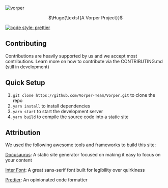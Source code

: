 ![vorper](https://github.com/user-attachments/assets/6981e1c0-7aab-49d4-99ce-f394917a576b)

<p align="center">
  $\Huge{\textsf{A Vorper Project}}$
</p>

<a href= "https://github.com/prettier/prettier"><img alt="code style: prettier" src="https://img.shields.io/badge/code_style-prettier-ff69b4.svg"></a>

## Contributing

Contributions are heavily supported by us and we accept most contributions. Learn more on how to contribute via the CONTRIBUTING.md (still in development)

## Quick Setup
1. `git clone https://github.com/Vorper-Team/Vorper.git` to clone the repo
2. `yarn install` to install dependencies
3. `yarn start` to start the development server
4. `yarn build` to compile the source code into a static site

## Attribution

We used the following awesome tools and frameworks to build this site:

[Docusaurus](https://docusaurus.io): A static site generator focused on making it easy to focus on your content

[Inter Font](https://rsms.me/inter/): A great sans-serif font built for legibility over quirkiness

[Prettier](https://prettier.io/): An opinionated code formatter